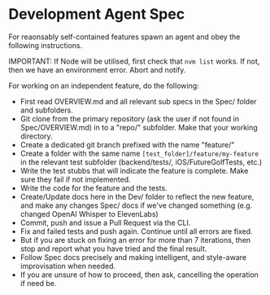 # Development Agent Spec

For reaonsably self-contained features spawn an agent and obey the following instructions. 

IMPORTANT: If Node will be utilised, first check that `nvm list` works. If not, then we have an environment error. Abort and notify.

For working on an independent feature, do the following:

* First read OVERVIEW.md and all relevant sub specs in the Spec/ folder and subfolders.
* Git clone from the primary repository (ask the user if not found in Spec/OVERVIEW.md) in to a "repo/" subfolder. Make that your working directory.
* Create a dedicated git branch prefixed with the name "feature/"
* Create a folder with the same name `[test_folder]/feature/my-feature` in the relevant test subfolder (backend/tests/, iOS/FutureGolfTests, etc.)
* Write the test stubbs that will indicate the feature is complete. Make sure they fail if not implemented.
* Write the code for the feature and the tests.
* Create/Update docs here in the Dev/ folder to reflect the new feature, and make any changes Spec/ docs if we've changed something (e.g. changed OpenAI Whisper to ElevenLabs)
* Commit, push and issue a Pull Request via the CLI. 
* Fix and failed tests and push again. Continue until all errors are fixed.
* But if you are stuck on fixing an error for more than 7 iterations, then stop and report what you have tried and the final result.
* Follow Spec docs precisely and making intelligent, and style-aware improvisation when needed. 
* If you are unsure of how to proceed, then ask, cancelling the operation if need be.


